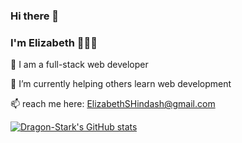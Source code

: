 ### Hi there 👋 
### I'm Elizabeth 👩🏻‍💻

🌱 I am a full-stack web developer

🔭 I’m currently helping others learn web development

📫 reach me here: ElizabethSHindash@gmail.com

[![Dragon-Stark's GitHub stats](https://github-readme-stats.vercel.app/api?username=dragon-stark&theme=outrun&show_icons=true)](https://github.com/dragon-stark/READMEStats)


<!--
**dragon-stark/dragon-stark** is a ✨ _special_ ✨ repository because its `README.md` (this file) appears on your GitHub profile.


https://github.com/dragon-stark/READMEStats/tree/master/themes







Here are some ideas to get you started:

- 🔭 I’m currently working on ...
- 🌱 I’m currently learning ...
- 👯 I’m looking to collaborate on ...
- 🤔 I’m looking for help with ...
- 💬 Ask me about ...
- 📫 How to reach me: ...
- 😄 Pronouns: ...
- ⚡ Fun fact: ...
-->
